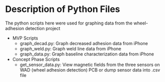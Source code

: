 # Description of Python Files 
The python scripts here were used for graphing data from the wheel-adhesion detection project

* MVP Scripts
    * graph_decad.py: Graph decreased adhesion data from iPhone
    * graph_weld.py: Graph weld line data from iPhone
    * graph_data.py: Graph baseline characterization data from iPhone
* Concept Phase Scripts
    * get_sensor_data.py: View magnetic fields from the three sensors on WAD (wheel adhesion detection) PCB or dump sensor data into .csv file 
